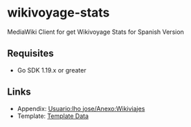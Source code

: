# wikivoyage-stats
MediaWiki Client for get Wikivoyage Stats for Spanish Version

## Requisites
* Go SDK 1.19.x or greater

## Links
* Appendix: [Usuario:Iho jose/Anexo:Wikiviajes](https://es.wikivoyage.org/wiki/Usuario:Iho_jose/Anexo:Wikiviajes)
* Template: [Template Data](https://es.wikivoyage.org/wiki/Plantilla:Variables)